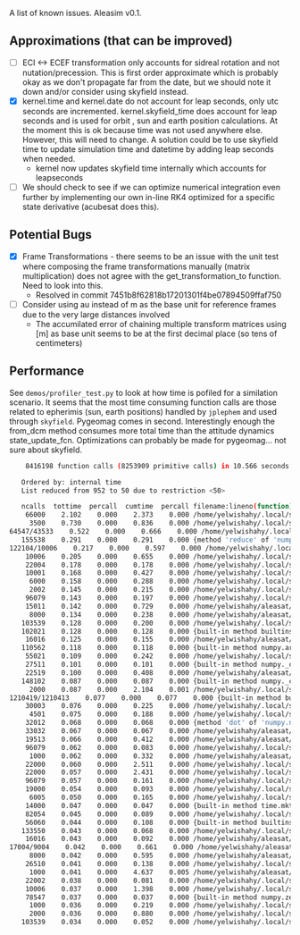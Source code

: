 A list of known issues.
Aleasim v0.1.

## Approximations (that can be improved)
- [ ] ECI <-> ECEF transformation only accounts for sidreal rotation and not nutation/precession. This is first order approximate which is probably okay as we don't propagate far from the date, but we should note it down and/or consider using skyfield instead.
- [x] kernel.time and kernel.date do not account for leap seconds, only utc seconds are incremented. kernel.skyfield_time does account for leap seconds and is used for orbit , sun and earth position calculations. At the moment this is ok because time was not used anywhere else. However, this will need to change. A solution could be to use skyfield time to update simulation time and datetime by adding leap seconds when needed.
    - kernel now updates skyfield time internally which accounts for leapseconds
- [ ] We should check to see if we can optimize numerical integration even further by implementing our own in-line RK4 optimized for a specific state derivative (acubesat does this).

## Potential Bugs
- [x] Frame Transformations - there seems to be an issue with the unit test where composing the frame transformations manually (matrix multiplication) does not agree with the get_transformation_to function. Need to look into this.
    - Resolved in commit 7451b8f62818b17201301f4be07894509ffaf750
- [ ] Consider using au instead of m as the base unit for reference frames due to the very large distances involved
    - The accumilated error of chaining multiple transform matrices using [m] as base unit seems to be at the first decimal place (so tens of centimeters)

## Performance

See `demos/profiler_test.py` to look at how time is pofiled for a similation scenario.
It seems that the most time consuming function calls are those related to epherimis (sun, earth positions) handled by `jplephem` and used through `skyfield`.
Pygeomag comes in second.
Interestingly enough the from_dcm method consumes more total time than the attitude dynamics state_update_fcn.
Optimizations can probably be made for pygeomag... not sure about skyfield.

```bash
    8416198 function calls (8253909 primitive calls) in 10.566 seconds

   Ordered by: internal time
   List reduced from 952 to 50 due to restriction <50>

   ncalls  tottime  percall  cumtime  percall filename:lineno(function)
    66000    2.102    0.000    2.373    0.000 /home/yelwishahy/.local/share/virtualenvs/aleasim-uAL0RtV1/lib/python3.10/site-packages/jplephem/spk.py:197(generate)
     3500    0.730    0.000    0.836    0.000 /home/yelwishahy/.local/share/virtualenvs/aleasim-uAL0RtV1/lib/python3.10/site-packages/pygeomag/geomag.py:404(calculate)
64547/43533    0.522    0.000    0.666    0.000 /home/yelwishahy/.local/share/virtualenvs/aleasim-uAL0RtV1/lib/python3.10/site-packages/numpy/_core/numeric.py:1172(roll)
   155538    0.291    0.000    0.291    0.000 {method 'reduce' of 'numpy.ufunc' objects}
122104/10006    0.217    0.000    0.597    0.000 /home/yelwishahy/.local/share/virtualenvs/aleasim-uAL0RtV1/lib/python3.10/site-packages/numpy/_core/arrayprint.py:810(recurser)
    10006    0.205    0.000    0.655    0.000 /home/yelwishahy/.local/share/virtualenvs/aleasim-uAL0RtV1/lib/python3.10/site-packages/numpy/_core/arrayprint.py:961(fillFormat)
    22004    0.178    0.000    0.178    0.000 /home/yelwishahy/.local/share/virtualenvs/aleasim-uAL0RtV1/lib/python3.10/site-packages/skyfield/timelib.py:1042(tdb_minus_tt)
    10001    0.168    0.000    0.427    0.000 /home/yelwishahy/.local/share/virtualenvs/aleasim-uAL0RtV1/lib/python3.10/site-packages/numpy/_core/numeric.py:1512(cross)
     6000    0.158    0.000    0.288    0.000 /home/yelwishahy/.local/share/virtualenvs/aleasim-uAL0RtV1/lib/python3.10/site-packages/skyfield/relativity.py:116(_add_deflection)
     2002    0.145    0.000    0.215    0.000 /home/yelwishahy/.local/share/virtualenvs/aleasim-uAL0RtV1/lib/python3.10/site-packages/skyfield/nutationlib.py:236(iau2000a)
    96079    0.143    0.000    0.197    0.000 /home/yelwishahy/.local/share/virtualenvs/aleasim-uAL0RtV1/lib/python3.10/site-packages/numpy/_core/arrayprint.py:1047(__call__)
    15011    0.142    0.000    0.729    0.000 /home/yelwishahy/aleasat/obc2-firmware/aleasim/aleasim/math_lib/math_scipy.py:51(from_dcm)
     8000    0.134    0.000    0.238    0.000 /home/yelwishahy/aleasat/obc2-firmware/aleasim/aleasim/epa/attitude_dynamics.py:170(state_update_fcn)
   103539    0.128    0.000    0.200    0.000 /home/yelwishahy/.local/share/virtualenvs/aleasim-uAL0RtV1/lib/python3.10/site-packages/numpy/_core/numeric.py:1373(normalize_axis_tuple)
   102021    0.128    0.000    0.128    0.000 {built-in method builtins.divmod}
    16016    0.125    0.000    0.155    0.000 /home/yelwishahy/aleasat/obc2-firmware/aleasim/aleasim/kernel/frames.py:68(_create_transformation_matrix_inverse)
   110562    0.118    0.000    0.118    0.000 {built-in method numpy.array}
    55021    0.109    0.000    0.242    0.000 /home/yelwishahy/.local/share/virtualenvs/aleasim-uAL0RtV1/lib/python3.10/site-packages/skyfield/functions.py:50(length_of)
    27511    0.101    0.000    0.101    0.000 {built-in method numpy._core._multiarray_umath.c_einsum}
    22519    0.100    0.000    0.408    0.000 /home/yelwishahy/aleasat/obc2-firmware/aleasim/aleasim/math_lib/math_scipy.py:21(_from_quat)
   148102    0.087    0.000    0.087    0.000 {built-in method numpy._core._multiarray_umath.dragon4_scientific}
     2000    0.087    0.000    2.104    0.001 /home/yelwishahy/.local/share/virtualenvs/aleasim-uAL0RtV1/lib/python3.10/site-packages/skyfield/relativity.py:22(add_deflection)
1210419/1210413    0.077    0.000    0.077    0.000 {built-in method builtins.len}
    30003    0.076    0.000    0.225    0.000 /home/yelwishahy/.local/share/virtualenvs/aleasim-uAL0RtV1/lib/python3.10/site-packages/numpy/_core/numeric.py:1437(moveaxis)
     4501    0.075    0.000    0.188    0.000 /home/yelwishahy/.local/share/virtualenvs/aleasim-uAL0RtV1/lib/python3.10/site-packages/skyfield/toposlib.py:260(_compute_latitude)
    32012    0.068    0.000    0.068    0.000 {method 'dot' of 'numpy.ndarray' objects}
    33032    0.067    0.000    0.067    0.000 /home/yelwishahy/aleasat/obc2-firmware/aleasim/aleasim/math_lib/math_scipy.py:44(to_DCM)
    19513    0.066    0.000    0.412    0.000 /home/yelwishahy/aleasat/obc2-firmware/aleasim/aleasim/math_lib/math_scipy.py:17(_as_quat)
    96079    0.062    0.000    0.083    0.000 /home/yelwishahy/.local/share/virtualenvs/aleasim-uAL0RtV1/lib/python3.10/site-packages/numpy/_core/arrayprint.py:760(_extendLine)
     1000    0.062    0.000    0.332    0.000 /home/yelwishahy/aleasat/obc2-firmware/aleasim/aleasim/epa/disturbance_model.py:83(solar_pressure)
    22000    0.060    0.000    2.511    0.000 /home/yelwishahy/.local/share/virtualenvs/aleasim-uAL0RtV1/lib/python3.10/site-packages/skyfield/jpllib.py:215(_at)
    22000    0.057    0.000    2.431    0.000 /home/yelwishahy/.local/share/virtualenvs/aleasim-uAL0RtV1/lib/python3.10/site-packages/jplephem/spk.py:160(compute_and_differentiate)
    96079    0.057    0.000    0.161    0.000 /home/yelwishahy/.local/share/virtualenvs/aleasim-uAL0RtV1/lib/python3.10/site-packages/numpy/_core/arrayprint.py:774(_extendLine_pretty)
    19000    0.054    0.000    0.093    0.000 /home/yelwishahy/.local/share/virtualenvs/aleasim-uAL0RtV1/lib/python3.10/site-packages/numpy/linalg/_linalg.py:2566(norm)
     6005    0.050    0.000    0.165    0.000 /home/yelwishahy/.local/share/virtualenvs/aleasim-uAL0RtV1/lib/python3.10/site-packages/skyfield/timelib.py:183(_utc)
    14000    0.047    0.000    0.047    0.000 {built-in method time.mktime}
    82054    0.045    0.000    0.089    0.000 /home/yelwishahy/.local/share/virtualenvs/aleasim-uAL0RtV1/lib/python3.10/site-packages/numpy/_core/arrayprint.py:987(<genexpr>)
    56060    0.044    0.000    0.108    0.000 {built-in method builtins.max}
   133550    0.043    0.000    0.068    0.000 /home/yelwishahy/.local/share/virtualenvs/aleasim-uAL0RtV1/lib/python3.10/site-packages/skyfield/functions.py:158(_to_array)
    16016    0.043    0.000    0.092    0.000 /home/yelwishahy/aleasat/obc2-firmware/aleasim/aleasim/kernel/frames.py:60(_create_transformation_matrix)
17004/9004    0.042    0.000    0.661    0.000 /home/yelwishahy/aleasat/obc2-firmware/aleasim/aleasim/kernel/frames.py:177(get_transformation_to)
     8000    0.042    0.000    0.595    0.000 /home/yelwishahy/aleasat/obc2-firmware/aleasim/aleasim/kernel/frames.py:123(__mul__)
    26510    0.041    0.000    0.138    0.000 /home/yelwishahy/.local/share/virtualenvs/aleasim-uAL0RtV1/lib/python3.10/site-packages/numpy/_core/fromnumeric.py:69(_wrapreduction)
     1000    0.041    0.000    4.637    0.005 /home/yelwishahy/aleasat/obc2-firmware/aleasim/aleasim/epa/attitude_dynamics.py:122(update)
    22002    0.038    0.000    0.081    0.000 /home/yelwishahy/.local/share/virtualenvs/aleasim-uAL0RtV1/lib/python3.10/site-packages/skyfield/positionlib.py:95(__init__)
    10006    0.037    0.000    1.398    0.000 /home/yelwishahy/.local/share/virtualenvs/aleasim-uAL0RtV1/lib/python3.10/site-packages/numpy/_core/arrayprint.py:539(_array2string)
    78547    0.037    0.000    0.037    0.000 {built-in method numpy.zeros}
     1000    0.036    0.000    0.219    0.000 /home/yelwishahy/.local/share/virtualenvs/aleasim-uAL0RtV1/lib/python3.10/site-packages/scipy/integrate/_ivp/rk.py:14(rk_step)
     2000    0.036    0.000    0.880    0.000 /home/yelwishahy/.local/share/virtualenvs/aleasim-uAL0RtV1/lib/python3.10/site-packages/skyfield/vectorlib.py:224(_correct_for_light_travel_time)
   103539    0.034    0.000    0.052    0.000 /home/yelwishahy/.local/share/virtualenvs/aleasim-uAL0RtV1/lib/python3.10/site-packages/numpy/_core/numeric.py:1424(<listcomp>)
```
